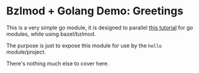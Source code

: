 # Bzlmod + Golang Demo: Greetings

This is a very simple go module, it is designed to parallel [this tutorial](https://go.dev/doc/tutorial/create-module) for go modules, while using bazel/bzlmod.

The purpose is just to expose this module for use by the `hello` module/project.

There's nothing much else to cover here.